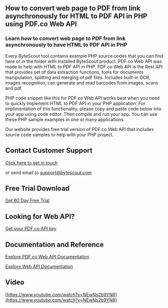 ## How to convert web page to PDF from link asynchronously for HTML to PDF API in PHP using PDF.co Web API

### Learn how to convert web page to PDF from link asynchronously to have HTML to PDF API in PHP

Every ByteScout tool contains example PHP source codes that you can find here or in the folder with installed ByteScout product. PDF.co Web API was made to help with HTML to PDF API in PHP. PDF.co Web API is the Rest API that provides set of data extraction functions, tools for documents manipulation, splitting and merging of pdf files. Includes built-in OCR, images recognition, can generate and read barcodes from images, scans and pdf.

PHP code snippet like this for PDF.co Web API works best when you need to quickly implement HTML to PDF API in your PHP application. For implimentation of this functionality, please copy and paste code below into your app using code editor. Then compile and run your app. You can use these PHP sample examples in one or many applications.

Our website provides free trial version of PDF.co Web API that includes source code samples to help with your PHP project.

## Contact Customer Support

[Click here to get in touch](https://bytescout.zendesk.com/hc/en-us/requests/new?subject=PDF.co%20Web%20API%20Question)

or send email to [support@bytescout.com](mailto:support@bytescout.com?subject=PDF.co%20Web%20API%20Question) 

## Free Trial Download

[Get 60 Day Free Trial](https://bytescout.com/download/web-installer?utm_source=github-readme)

## Looking for Web API? 

[Get your PDF.co API key](https://pdf.co/documentation/api?utm_source=github-readme)

## Documentation and Reference

[Explore PDF.co Web API Documentation](https://bytescout.com/documentation/index.html?utm_source=github-readme)

[Explore Web API Documentation](https://pdf.co/documentation/api?utm_source=github-readme)

## Video

[https://www.youtube.com/watch?v=NEwNs2b9YN8](https://www.youtube.com/watch?v=NEwNs2b9YN8)